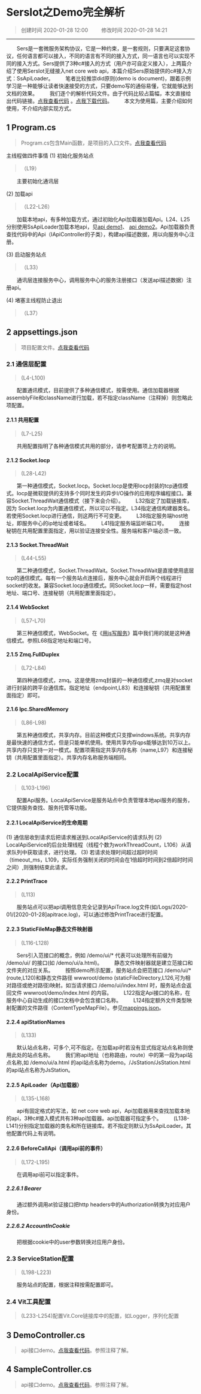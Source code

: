 # Serslot之Demo完全解析
>创建时间 2020-01-28 12:00 &emsp;&emsp; 修改时间 2020-01-28 14:21

------------
&emsp;&emsp;Sers是一套微服务架构协议，它是一种约束，是一套规则，只要满足这套协议，任何语言都可以接入，不同的语言有不同的接入方式，同一语言也可以实现不同的接入方式。Sers提供了3种c#接入的方式（用户亦可自定义接入），上两篇介绍了使用Serslot无缝接入net core web api，本篇介绍Sers原始提供的c#接入方式：SsApiLoader。 
&emsp;&emsp;笔者比较推崇did原则(demo is document)，跟着示例学习是一种能够让读者快速接受的方式，只要demo写的通俗易懂，它就能够达到文档的效果。
&emsp;&emsp;我们逐个的解析代码文件。由于代码比较占篇幅，本文直接给出代码链接。[点我查看代码](https://github.com/sersms/sersms.github.io/tree/master/code/App.Demo.Station2.1.1.250) 。[点我下载代码](https://sersms.github.io/file/demo/App.Demo.Station2.1.1.250.zip)。
&emsp;&emsp;本文为使用篇，主要介绍如何使用，不介绍内部实现方式。

## 1 Program.cs
>Program.cs包含Main函数，是项目的入口文件。[点我查看代码](https://github.com/sersms/sersms.github.io/blob/master/code/App.Demo.Station2.1.1.250/App.Demo.Station/Program.cs)

主线程做四件事情
(1) 初始化服务站点
>（L19）

&emsp;&emsp;主要初始化通讯层

(2) 加载api
>（L22-L26）

&emsp;&emsp;加载本地api，有多种加载方式，通过初始化Api加载器加载Api。L24、L25分别使用SsApiLoader加载本地api，见[api demo1](https://github.com/sersms/sersms.github.io/blob/master/code/App.Demo.Station2.1.1.250/App.Demo.Station/Controllers/Demo/DemoController.cs)、 [api demo2](https://github.com/sersms/sersms.github.io/blob/master/code/App.Demo.Station2.1.1.250/App.Demo.Station/Controllers/Demo/SampleController.cs)。Api加载器负责查找代码中的Api（IApiController的子类），构建api描述数据，用以向服务中心注册。

(3) 启动服务站点
>（L33） 

&emsp;&emsp;通讯层连接服务中心，调用服务中心的服务注册接口（发送api描述数据）注册api。

(4) 堵塞主线程防止退出
>（L37） 
 

## 2 appsettings.json
>项目配置文件。[点我查看代码](https://github.com/sersms/sersms.github.io/blob/master/code/App.Demo.Station2.1.1.250/App.Demo.Station/appsettings.json)

### 2.1 通信层配置
>(L4-L100)

&emsp;&emsp;配置通讯模式，目前提供了多种通信模式，按需使用。通信加载器根据assemblyFile和className进行加载，若不指定className（注释掉）则忽略此项配置。

#### 2.1.1 共用配置
>(L7-L25)

&emsp;&emsp;共用配置指明了各种通信模式共用的部分，请参考配置项上方的说明。
#### 2.1.2 Socket.Iocp
>(L28-L42)

&emsp;&emsp;第一种通信模式，Socket.Iocp。Socket.Iocp是使用Iocp封装的tcp通信模式。Iocp是微软提供的支持多个同时发生的异步I/O操作的应用程序编程接口。兼容Socket.ThreadWait通信模式（接下来会介绍）。
&emsp;&emsp;L32指定了加载链接库，因为 Socket.Iocp为内置通信模式，所以可以不指定。L34指定通信构建器类名。若使用Socket.Iocp进行通信，则这两行不可变更。
&emsp;&emsp;L38指定服务端host地址，即服务中心的ip地址或者域名。
&emsp;&emsp;L41指定服务端监听端口号。
&emsp;&emsp;连接秘钥在共用配置里面指定，用以验证连接安全性。服务端和客户端必须一致。

#### 2.1.3 Socket.ThreadWait
>(L44-L55)

&emsp;&emsp;第二种通信模式，Socket.ThreadWait。Socket.ThreadWait是直接使用底层tcp的通信模式。每有一个服务站点连接后，服务中心就会开启两个线程进行socket的收发。兼容Socket.Iocp通信模式。同Socket.Iocp一样，需要指定host地址、端口号、连接秘钥（共用配置里面指定）。


#### 2.1.4 WebSocket
>(L57-L70)

&emsp;&emsp;第三种通信模式，WebSocket。在《[用js写服务](?md/解析Sers微服务/3用js写服务.md)》篇中我们用的就是这种通信模式。参照L68指定地址和端口号。

#### 2.1.5 Zmq.FullDuplex
>(L72-L84)    

&emsp;&emsp;第四种通信模式，zmq。这是使用zmq封装的一种通信模式,zmq是对socket进行封装的跨平台通信库。指定地址（endpoint,L83）和连接秘钥（共用配置里面指定）即可。

#### 2.1.6 Ipc.SharedMemory
>(L86-L98)

&emsp;&emsp;第五种通信模式，共享内存。目前这种模式只支撑windows系统。共享内存是最快速的通信方式，但是只能单机使用。使用共享内存qps能够达到10万以上。共享内存只支持一对一模式。配置项需指定共享内存名称（name,L97）和连接秘钥（共用配置里面指定）。共享内存名称服务端相同。
### 2.2 LocalApiService配置
>(L103-L196)

&emsp;&emsp;配置Api服务。LocalApiService是服务站点中负责管理本地api服务的服务，它提供服务查找、服务托管等功能。
#### 2.2.1 LocalApiService的生命周期
(1) 通信层收到请求后把请求推送到LocalApiService的请求队列
(2) LocalApiService的后台处理线程（线程个数为workThreadCount，L106）从请求队列中获取请求，进行处理。
(3) 若请求处理时间超过超时时间（timeout_ms，L109，实际任务强制关闭的时间会在1倍超时时间到2倍超时时间之间）,则强制结束此请求。
#### 2.2.2 PrintTrace
>(L113)

&emsp;&emsp;服务站点可以把api调用信息完全记录到ApiTrace.log文件(如/Logs/2020-01/[2020-01-28]apitrace.log)，可以通过修改PrintTrace进行配置。
#### 2.2.3 StaticFileMap静态文件映射器
>(L116-L128)

&emsp;&emsp;Sers引入范接口的概念，例如 /demo/ui/\* 代表可以处理所有前缀为 /demo/ui/ 的接口(如 /demo/ui/a.html)。
&emsp;&emsp;静态文件映射器就是建立范接口和文件夹的对应关系。
&emsp;&emsp;按照demo所示配置，服务站点会把范接口 /demo/ui/\* (route,L120)和静态文件路径 wwwroot/demo (staticFileDirectory,L126,可为相对路径或绝对路径)映射。如当请求接口 /demo/ui/index.html 时，服务站点会返回文件 wwwroot/demo/index.html 的内容。
&emsp;&emsp;L122指定Api接口的名称，在服务中心自动生成的接口文档中会包含接口名称。
&emsp;&emsp;L124指定额外文件类型映射配置的文件路径（ContentTypeMapFile）。参见[mappings.json](https://github.com/sersms/sersms.github.io/blob/master/code/App.Demo.Station2.1.1.250/App.Demo.Station/mappings.json)。 

#### 2.2.4 apiStationNames
>(L133)

&emsp;&emsp;默认站点名称，可多个,可不指定。在加载api时若没有显式指定站点名称则使用此处的站点名称。
&emsp;&emsp;我们称api地址（也称路由，route）中的第一段为api站点名称,如 /demo/ui/a.html 的api站点名称为demo。/JsStation/JsStation.html的api站点名称为JsStation。


#### 2.2.5 ApiLoader（Api加载器）
>(L135-L168)

&emsp;&emsp;api有固定格式的写法，如 net core web api，Api加载器用来查找加载本地的api，3种c#接入模式共有3种api加载器。api加载器可指定多个。
&emsp;&emsp;(L138-L141)分别指定加载器的类名和所在链接库。若不指定则默认为SsApiLoader。其他配置代码上有说明。

#### 2.2.6 BeforeCallApi（调用api前的事件）
>(L172-L195)

&emsp;&emsp;在调用api前可以指定事件。
##### 2.2.6.1 Bearer
&emsp;&emsp;通过额外调用at验证接口把http headers中的Authorization转换为对应用户身份。
##### 2.2.6.2 AccountInCookie
&emsp;&emsp;把根据cookie中的user参数转换对应用户身份。



### 2.3 ServiceStation配置
>(L198-L223)

&emsp;&emsp;服务站点的配置，根据注释按需配置即可。

### 2.4 Vit工具配置
>(L233-L254)配置Vit.Core链接库中的配置，如Logger，序列化配置


## 3 DemoController.cs
>api接口demo。[点我查看代码](https://github.com/sersms/sersms.github.io/blob/master/code/App.Demo.Station2.1.1.250/App.Demo.Station/Controllers/Demo/DemoController.cs)。参照注释了解。


## 4 SampleController.cs
>api接口demo。[点我查看代码](https://github.com/sersms/sersms.github.io/blob/master/code/App.Demo.Station2.1.1.250/App.Demo.Station/Controllers/Demo/SampleController.cs)。参照注释了解。





 